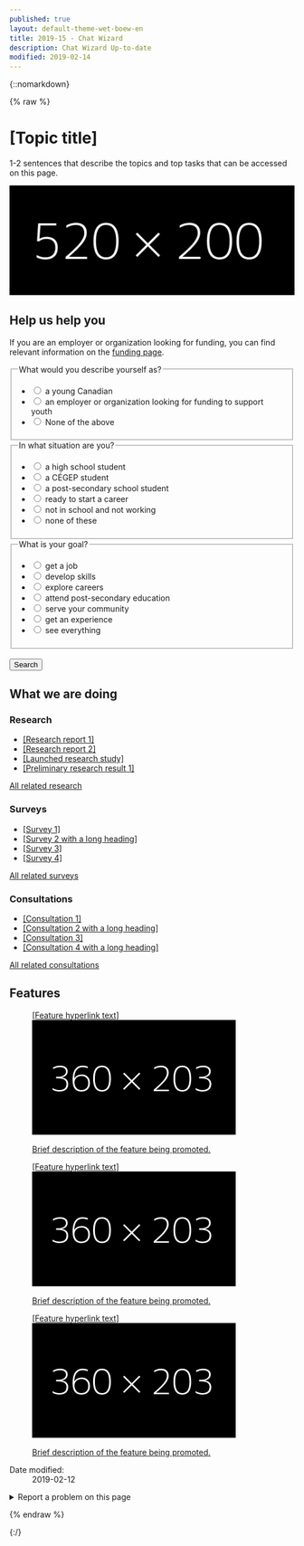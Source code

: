 ```yaml
---
published: true
layout: default-theme-wet-boew-en
title: 2019-15 - Chat Wizard
description: Chat Wizard Up-to-date
modified: 2019-02-14
---
```


{::nomarkdown}

{% raw %}

<!-- Chat wizard -->
<style>
@-webkit-keyframes slideInFromRight {
	0% {
		-ms-transform: scale(0, 1);
		-webkit-transform: scale(0, 1);
		transform: scale(0, 1);
	}
	95% {
		-ms-transform: scale(0, 1);
		-webkit-transform: scale(0, 1);
		transform: scale(0, 1);
	}
	100% {
		-ms-transform: scale(1, 1);
		-webkit-transform: scale(1, 1);
		transform: scale(1, 1);
	}
}
@keyframes slideInFromRight {
	0% {
		-ms-transform: scale(0, 1);
		-webkit-transform: scale(0, 1);
		transform: scale(0, 1);
	}
	95% {
		-ms-transform: scale(0, 1);
		-webkit-transform: scale(0, 1);
		transform: scale(0, 1);
	}
	100% {
		-ms-transform: scale(1, 1);
		-webkit-transform: scale(1, 1);
		transform: scale(1, 1);
	}
}
@-webkit-keyframes pulseIn {
	0% {
		-ms-transform: scale(1, 1);
		-webkit-transform: scale(1, 1);
		transform: scale(1, 1);
	}
	15% {
		-ms-transform: scale(1.15, 1.15);
		-webkit-transform: scale(1.15, 1.15);
		transform: scale(1.15, 1.15);
	}
	30% {
		-ms-transform: scale(1, 1);
		-webkit-transform: scale(1, 1);
		transform: scale(1, 1);
	}
	65% {
		-ms-transform: scale(1.3, 1.3);
		-webkit-transform: scale(1.3, 1.3);
		transform: scale(1.3, 1.3);
	}
	100% {
		-ms-transform: scale(1, 1);
		-webkit-transform: scale(1, 1);
		transform: scale(1, 1);
	}
}
@keyframes pulseIn {
	0% {
		-ms-transform: scale(1, 1);
		-webkit-transform: scale(1, 1);
		transform: scale(1, 1);
	}
	15% {
		-ms-transform: scale(1.15, 1.15);
		-webkit-transform: scale(1.15, 1.15);
		transform: scale(1.15, 1.15);
	}
	30% {
		-ms-transform: scale(1, 1);
		-webkit-transform: scale(1, 1);
		transform: scale(1, 1);
	}
	65% {
		-ms-transform: scale(1.3, 1.3);
		-webkit-transform: scale(1.3, 1.3);
		transform: scale(1.3, 1.3);
	}
	100% {
		-ms-transform: scale(1, 1);
		-webkit-transform: scale(1, 1);
		transform: scale(1, 1);
	}
}
.chtwzrd-trans-left {
	will-change:  scroll-position;
	animation: 5s ease-out 0s 1 slideInFromRight;
	transform-origin: 100% 50%;
}
.chtwzrd-trans-pulse {
	will-change: transform;
	animation: 0.5s linear 3.5s 1 pulseIn, 0.5s linear 15s 1 pulseIn, 0.5s linear 30s 1 pulseIn;
}
.chtwzrd-bubble-wrap {
	width: 60px;
	height: 60px;
	position: fixed;
	bottom: 30px;
	right: 30px;
	z-index: 1049;
}
.chtwzrd-bubble-wrap p {
	position: relative;
	top: 5px;
	right: 190px;
	width: 220px;
	font-size: 0.85em;
	background: #335075;
	color: #fff;
	padding: 5px 45px 5px 30px;
	line-height: 20px;
	min-height: 50px;
	border-top-left-radius: 25px;
	border-bottom-left-radius: 25px;
}
.chtwzrd-bubble-wrap p .chtwzrd-notif-close {
	position: absolute;
	top: 0;
	right: 92.5%;
	width: 1.25em;
	height: 1.25em;
	font-size: 19px;
	line-height: 1.25em;
	background: #333;
	color: #fff;
	border-radius: 50%;
	text-align: center;
	text-decoration: none;
}
.chtwzrd-bubble {
	width: 100%;
	height: 100%;
	position: absolute;
	bottom: 0;
	right: 0;
	background: #fff url('2019-assets/bot-default-avatar.png') center no-repeat;
	border-radius: 50%;
	box-shadow: 0 2px 4px rgba(0, 0, 0, 0.45);
	text-indent: -9999px;
	overflow: hidden;
	white-space: nowrap;
}
.chtwzrd-container {
	display: none;
	position: fixed;
	bottom: 20px;
	right: 20px;
	z-index: 1050;
	background-color: #fff;
	width: 25%;
	overflow: hidden;
	font-size: 0.9em;
}
@media screen and (max-width: 1199px) {
	.chtwzrd-container {
		width: 35%;
	}
}
@media screen and (max-width: 992px) {
	.chtwzrd-container {
		width: 45%;
	}
}
@media screen and (max-width: 768px) {
	.chtwzrd-bubble-wrap {
		bottom: 20px;
		right: 20px;
	}
	.chtwzrd-container {
		width: 100%;
		height: 100%;
		padding: 0;
		margin: 0;
		bottom: 0;
		right: 0;
	}
	.chtwzrd-conversation {
		max-height: 300px;
	}
	.chtwzrd-noscroll {
		overflow: hidden !important;
	}
	.chtwzrd-bubble-wrap p .chtwzrd-notif-close {
		width: 25px;
		height: 25px;
		font-size: 1.5em;
		line-height: 25px;
	}
}
.chtwzrd-min {
	overflow: visible;
	color: #fff;
	background: transparent;
	border: 0;
	-webkit-appearance: none;
	font-weight: 700;
	width: 44px;
	height: 44px;
	line-height: 50px;
	text-decoration: none;
	opacity: 0.65;
	filter: alpha(opacity=65);
	position: absolute;
	right: 0;
	top: 0;
	padding: 0;
	margin: 0;
	font-size: 1.1em;
}
.chtwzrd-min:focus {
	outline: 1px dotted #fff;
	outline-offset: -2px;
	opacity: 1;
}
.chtwzrd-conversation {
	overflow-y: auto;
	overflow-x: hidden;
	max-height: 500px;
	min-height: 200px;
}
.chtwzrd-history {
	padding-top: 15px;
}
.chtwzrd-history::before {
	content: "";
	width: 100%;
	height: 40px;
	pointer-events: none;
	background: linear-gradient(to bottom,#fff 20%, rgba(255,255,255,0) 100%);
	position: absolute;
	top: 0;
	left: 0;
	z-index: 1051;
}
.chtwzrd-inputs fieldset:first-child {
	border-top: 1px solid #e5e5e5;
}
.chtwzrd-inputs ul:last-child {
	margin-bottom: 0;
}
.chtwzrd-container h4, .chtwzrd-container legend, .chtwzrd-container h4 .chtwzrd-question a {
	font-size: 1em;
}
.chtwzrd-question, .chtwzrd-message, .chtwzrd-container label {
	padding: 8px 12px;
	border-radius: 15px;
	color: #5a5a5a;
	width: auto;
	font-weight: normal;
}
.chtwzrd-question {
	background-color: #efefef;
	min-width: 60px;
	position: relative;
}
.chtwzrd-message:focus-visible {
	outline: 1px dotted #333;
}
.chtwzrd-message, .chtwzrd-container label {
	background-color: #ddd;
}
.chtwzrd-message {
	margin-right: 15px;
}
.chtwzrd-container label {
	border: 1px solid #aaa;
	font-weight: bold;
}
.chtwzrd-avatar, .chtwzrd-question {
	display: table-cell;
	vertical-align: middle;
}
.chtwzrd-validate {
	display: none;
	height: 25px;
	font-size: 1em;
	background: #fcc;
	line-height: 25px;
	text-indent: 10px;
}
.chtwzrd-validate p {
	margin: 0;
}
.chtwzrd-avatar {
	width: 30px;
	height: 30px;
	background-color: #fff;
	background-image: url('2019-assets/bot-default-avatar.png');
	background-size: 25px;
	background-repeat: no-repeat;
	background-position: center;
}
.chtwzrd-basic-link {
	min-height: inherit;
}
@-webkit-keyframes grow {
	to {
		-webkit-transform: translateX(-50%) scale(0);
		transform: translateX(-50%) scale(0);
	}
}
@keyframes grow {
	to {
		-webkit-transform: translateX(-50%) scale(0);
		transform: translateX(-50%) scale(0);
	}
}
.chtwzrd-loader {
	width: 26px;
	height: 6px;
	position: absolute;
	bottom: 30%;
	left: 30px;
	-webkit-transform: translateX(-50%) translateY(-50%);
	transform: translateX(-50%) translateY(-50%);
}
.chtwzrd-loader-dot {
	will-change: transform;
	height: 6px;
	width: 6px;
	border-radius: 50%;
	background-color: #444;
	position: absolute;
	-webkit-animation: grow 0.5s ease-in-out infinite alternate;
	animation: grow 0.5s ease-in-out infinite alternate;
}
.chtwzrd-loader-dot.dot1 {
	left: 0;
	-webkit-transform-origin: 100% 50%;
	transform-origin: 100% 50%;
}
.chtwzrd-loader-dot.dot2 {
	left: 50%;
	margin-left: -3px;
	transform: scale(0.99);
	-webkit-transform: scale(.99);
	-webkit-animation-delay: 0.1s;
	animation-delay: 0.1s;
}
.chtwzrd-loader-dot.dot3 {
	right: 0;
	-webkit-animation-delay: 0.2s;
	animation-delay: 0.2s;
}
.chtbt-mrgn {
	margin-top: 80px;
}
</style>

<div class="row profile">
	<div class="col-md-6">
		<h1 property="name" id="wb-cont">[Topic title]</h1>
		<p>1-2 sentences that describe the topics and top tasks that can be accessed on this page.</p>
	</div>
	<div class="col-md-6 mrgn-tp-sm hidden-sm hidden-xs">
		<img src="2019-assets/520x200.png" alt="" class="pull-right img-responsive thumbnail"/>
	</div>
</div>
<div class="row">
	<section class="col-md-8 pull-left">
		<div class="container wb-chtwzrd chtwzrd-basic">
			<div class="row">
				<section class="col-md-12">
					<h2>Help us help you</h2>
					<form class="mrgn-bttm-xl" data-wb-chtwzrd='{"sendWizard":"Show results", "first":"q1", "titleWizard":"I can help you find the information you need", "startText":"Hi! I can help direct you to programs and services you might be interested in. Let&apos;s begin...", "endText":"Thank you. I have built a page with results you may find resourceful."}' action="page1.html">
						<p data-chtwzrd-intro='First, if you are an employer or organization looking for funding, you can find relevant information on the <a href="pagex.html">funding page</a>.'>If you are an employer or organization looking for funding, you can find relevant information on the <a href="pagex.html">funding page</a>.</p>
						<fieldset>
							<legend data-chtwzrd-q='{"labelWizard":"Are you:", "qId":"q1"}'>What would you describe yourself as?</legend>
							<ul class="list-unstyled mrgn-tp-md">
								<li>
									<label>
										<input type="radio" value="young-canadian" name="describe" data-chtwzrd-a='{"next":"q2"}' />
										<span>a young Canadian</span>
									</label>
								</li>
								<li>
									<label>
										<input type="radio" value="employer-organization-funding-support-youth" name="describe" data-chtwzrd-a='{"next":"none", "url":"page2.html"}' />
										<span>an employer or organization looking for funding to support youth</span>
									</label>
								</li>
								<li>
									<label>
										<input type="radio" value="none-above" name="describe" data-chtwzrd-a='{"next":"q3"}' />
										<span>None of the above</span>
									</label>
								</li>
							</ul>
						</fieldset>
						<fieldset>
							<legend data-chtwzrd-q='{"labelWizard":"Great! And are you:", "qId":"q2"}'>In what situation are you?</legend>
							<ul class="list-unstyled mrgn-tp-md">
								<li>
									<label>
										<input type="radio" value="high-school" name="situation" data-chtwzrd-a='{"next":"q3"}' />
										<span>a high school student</span>
									</label>
								</li>
								<li>
									<label>
										<input type="radio" value="cegep-student" name="situation" data-chtwzrd-a='{"next":"q3"}' />
										<span>a CÉGEP student</span>
									</label>
								</li>
								<li>
									<label>
										<input type="radio" value="post-secondary" name="situation" data-chtwzrd-a='{"next":"q3"}' />
										<span>a post-secondary school student</span>
									</label>
								</li>
								<li>
									<label>
										<input type="radio" value="ready-start-career" name="situation" data-chtwzrd-a='{"next":"q3"}' />
										<span>ready to start a career</span>
									</label>
								</li>
								<li>
									<label>
										<input type="radio" value="not-school-not-working" name="situation" data-chtwzrd-a='{"next":"q3"}' />
										<span>not in school and not working</span>
									</label>
								</li>
								<li>
									<label>
										<input type="radio" value="none" name="situation" data-chtwzrd-a='{"next":"q3"}' />
										<span>none of these</span>
									</label>
								</li>
							</ul>
						</fieldset>
						<fieldset>
							<legend data-chtwzrd-q='{"labelWizard":"Awesome! And would you like to:", "qId":"q3"}'>What is your goal?</legend>
							<ul class="list-unstyled mrgn-tp-md">
								<li>
									<label>
										<input type="radio" value="get-job" name="goal" data-chtwzrd-a='{"next":"none", "url":"page3.html"}' />
										<span>get a job</span>
									</label>
								</li>
								<li>
									<label>
										<input type="radio" value="develop-skills" name="goal" data-chtwzrd-a='{"next":"none", "url":"page4.html"}' />
										<span>develop skills</span>
									</label>
								</li>
								<li>
									<label>
										<input type="radio" value="explore-careers" name="goal" data-chtwzrd-a='{"next":"none", "url":"page5.html"}' />
										<span>explore careers</span>
									</label>
								</li>
								<li>
									<label>
										<input type="radio" value="post-secondary-education" name="goal" data-chtwzrd-a='{"next":"none", "url":"page6.html"}' />
										<span>attend post-secondary education</span>
									</label>
								</li>
								<li>
									<label>
										<input type="radio" value="serve-community" name="goal" data-chtwzrd-a='{"next":"none", "url":"page7.html"}' />
										<span>serve your community</span>
									</label>
								</li>
								<li>
									<label>
										<input type="radio" value="get-experience" name="goal" data-chtwzrd-a='{"next":"none", "url":"page8.html"}' />
										<span>get an experience</span>
									</label>
								</li>
								<li>
									<label>
										<input type="radio" value="everything" name="goal" data-chtwzrd-a='{"next":"none"}' />
										<span>see everything</span>
									</label>
								</li>
							</ul>
						</fieldset>
						<br/>
						<button type="submit" class="btn btn-sm btn-primary">Search</button>
					</form>
				</section>
			</div>
		</div>
	</section>
</div>
<section class="whtwedo">
	<h2>What we are doing</h2>
	<div class="row wb-eqht">
		<section class="col-lg-4 col-md-6">
			<h3>Research</h3>
			<ul>
				<li><a href="#">[Research report 1]</a></li>
				<li><a href="#">[Research report 2]</a></li>
				<li><a href="#">[Launched research study]</a></li>
				<li><a href="#">[Preliminary research result 1]</a></li>
			</ul>
			<p><a href="#">All related research</a></p>
		</section>
		<section class="col-lg-4 col-md-6">
			<h3>Surveys</h3>
			<ul>
					<li><a href="#">[Survey 1]</a></li>
				<li><a href="#">[Survey 2 with a long heading]</a></li>
				<li><a href="#">[Survey 3]</a></li>
				<li><a href="#">[Survey 4]</a></li>
			</ul>
			<p><a href="#">All related surveys</a></p>
		</section>
		<section class="col-lg-4 col-md-6">
			<h3>Consultations</h3>
			<ul>
				<li><a href="#">[Consultation 1]</a></li>
				<li><a href="#">[Consultation 2 with a long heading]</a></li>
				<li><a href="#">[Consultation 3]</a></li>
				<li><a href="#">[Consultation 4 with a long heading]</a></li>
			</ul>
			<p><a href="#">All related consultations</a></p>
		</section>
	</div>
</section>
<section class="gc-prtts">
	<h2>Features</h2>
	<div class="row">
		<div class="col-lg-4 col-md-6 mrgn-bttm-md">
			<a href="#">
				<figure>
					<figcaption>[Feature hyperlink text]</figcaption>
					<img src="2019-assets/360x203.png" alt="" class="img-responsive thumbnail mrgn-bttm-sm"/>
					<p>Brief description of the feature being promoted.</p>
				</figure>
			</a>
		</div>
		<div class="col-lg-4 col-md-6 mrgn-bttm-md">
			<a href="#">
				<figure>
					<figcaption>[Feature hyperlink text]</figcaption>
					<img src="2019-assets/360x203.png" alt="" class="img-responsive thumbnail mrgn-bttm-sm"/>
					<p>Brief description of the feature being promoted.</p>
				</figure>
			</a>
		</div>
		<div class="col-lg-4 col-md-6 mrgn-bttm-md">
			<a href="#">
				<figure>
					<figcaption>[Feature hyperlink text]</figcaption>
					<img src="2019-assets/360x203.png" alt="" class="img-responsive thumbnail mrgn-bttm-sm"/>
					<p>Brief description of the feature being promoted.</p>
				</figure>
			</a>
		</div>
	</div>
</section>
<div class="pagedetails">
	<dl id="wb-dtmd">
		<dt>Date modified:&#32;</dt>
		<dd><time property="dateModified">2019-02-12</time></dd>
	</dl>
	<div class="row">
		<div class="col-sm-6 col-md-5 col-lg-4">
			<details class="brdr-0">
				<summary class="btn btn-default text-center">Report a problem on this page</summary>
				<div class="well row">
					<div class="gc-rprt-prblm">
						<div class="gc-rprt-prblm-frm gc-rprt-prblm-tggl">
							<form action="#">
								<fieldset>
									<legend><span class="field-name">Please select all that apply: </span></legend>
										<div class="checkbox">
											<label for="problem1"><input type="checkbox" data-reveal="#broken" name="problem" value="Something is broken" id="problem1" />Something is broken</label>
										</div>
								</fieldset>
								<button type="submit" class="btn btn-primary wb-toggle" data-toggle='{"stateOff": "hide", "stateOn": "show", "selector": ".gc-rprt-prblm-tggl"}'>Submit</button>
							</form>
						</div>
						<div class="gc-rprt-prblm-thnk gc-rprt-prblm-tggl hide">
							<h3>Thank you for your help!</h3>
							<p>You will not receive a reply. For enquiries, please <a href="https://www.canada.ca/en/contact.html">contact us</a>.</p>
						</div>
					</div>
				</div>
			</details>
		</div>
		<div class="wb-share col-sm-4 col-md-3 col-sm-offset-2 col-md-offset-4 col-lg-offset-5" data-wb-share='{"lnkClass": "btn btn-default btn-block"}'></div>
	</div>
</div>

<script src="https://ajax.googleapis.com/ajax/libs/jquery/2.1.4/jquery.js"></script>
<!-- Chat wizard -->
<script src="2019-assets/botapi.js"></script>
<script type="text/javascript">
		// Create the data that is sent as an output + check if user has answered
		var datainput = {},
			hasAnswered = true, 
			redirurl = "", 
			first = "", 
			intro = "", 
			redirurlCopy = redirurl,
			firstCopy = first,
			introCopy = intro,
			formType = "dynamic",
			sendButton = '<button class="btn btn-primary btn-block chtwzrd-send" type="button">Send<span class="wb-inv"> reply and next</span></button>',
			current = "",
			botTime = "", 
			inputsTime = "", 
			replyTime = "";
			
		// If chat wizard initiator is found, then initiate
		// input possibilities are: JSON and Form
		var initiatechtwzrd = function($selector, input) {		
			// initiate depending on the input type
			if(input == 'form') {
				datainput = translateToObject($selector);
			} else {
				// Stringify the JavaScipt Object Array
				datainput = botapi();
				var datajson = JSON.stringify(datainput);
				datainput = JSON.parse(datajson);
			}
			
			// Set answer to true for the messages before the first question
			firstCopy = first = datainput.header.first;
			introCopy = intro = (datainput.header.introTextWizard ? datainput.header.introTextWizard : "");
			redirurlCopy = redirurl = datainput.header.defaultDestination;
			current = datainput.questions[first];
				
			// Build chat wizard
			buildchtwzrd($selector, datainput.header.titleWizard);
			
			// All the commonly used elements
			var $basic = $(".chtwzrd-basic"), 
				$bubble = $(".chtwzrd-bubble-wrap"), 
				$container = $(".chtwzrd-container"), 
				$form = $(".chtwzrd-body"),
				$conversation = $(".chtwzrd-history"),
				$minimize = $(".chtwzrd-min"),
				$basiclink = $(".chtwzrd-basic-link"),
				$focusedBeforechtwzrd = "",
				$firstTabStop = $minimize,
				$lastTabStop = $basiclink;
			
			// Initiate basic form
			initiateBasicForm($basic);
			// Restart fresh on reload
			$("input", $basic).prop("checked", false);
			// Hide basic form on load, show chat bubble instead
			$basic.hide();
			$bubble.fadeIn('slow');
			
			// Add link to chat from the basic form and add some white space over the footer for the bubble to sit
			$("input[type=submit], button[type=submit]", $basic).before('<button class="btn btn-sm btn-default chtwzrd-link mrgn-rght-sm">Switch to help wizard</button>');
			$("footer#wb-info").addClass("chtbt-mrgn");
			
			if($('footer#wb-info').length) {
				// Correct bubble positionning on load, on resize an on Y scroll if necessary
				$(window).on("load resize scroll", function(e) {
					stickyUntilFooter($bubble);
				});

				// Keep the bubble sticky while scrolling Y until user reaches the footer
				var stickyUntilFooter = function($selector) {
					// Equals to bubble default bottom value in CSS
					var bottomY = 30;

					if ($(window).scrollTop() >= $(document).outerHeight() - $(window).outerHeight() - $('footer#wb-info').outerHeight()) {
						$selector.css({	
							bottom: ($('footer#wb-info').outerHeight() - ($(document).outerHeight() - $(window).outerHeight() - $(window).scrollTop()) + bottomY)
						});
					} else {
						$selector.css({	
							bottom: bottomY
						});
					}
				}
			}
			
			// Close notification aside bubble
			$(".chtwzrd-notif-close").on("click", function (event) {
				event.preventDefault();
				$(this).parent().hide();
				$bubble.focus();
			});

			// Show basic form and hide chat wizard
			$basiclink.on("click", function(event) {
				event.preventDefault();
				
				$conversation.attr("aria-live", "");
				resumeOnSwitch($basic, "form");
				
				$container.stop().hide();
				$basic.stop().show();
				$("body").removeClass("chtwzrd-noscroll");
			});

			// Show chat wizard and hide basic form
			$(".chtwzrd-link").on("click", function(event) {
				event.preventDefault();
				
				$basic.stop().hide();
				$focusedBeforechtwzrd = $(':focus');
				
				if(!$(this).hasClass("chtwzrd-bubble")) {
					resumeOnSwitch($container, "chat");
				}
				$(".chtwzrd-bubble", $bubble).removeClass("chtwzrd-trans-pulse");
				$("p", $bubble).hide().removeClass("chtwzrd-trans-left");

				$container.stop().show();
				$bubble.stop().hide();
				$("body").addClass("chtwzrd-noscroll");
				if($conversation.length){
					$(".chtwzrd-conversation").scrollTop($conversation[0].scrollHeight);
				}
				if(hasAnswered) {
					appendInteraction($form);
				}
			});
			
			// Listen for and trap the keyboard
			$container.on('keydown', function(event) {
				// Check for TAB key press, cycle through
				if(event.keyCode === 9) {
					if(event.shiftKey) {
						if($firstTabStop.is(':focus')) {
							event.preventDefault();
							$lastTabStop.focus();
						}
					} else {
						if($lastTabStop.is(':focus')) {
							event.preventDefault();
							$firstTabStop.focus();
						}
					}
				}
				// ESCAPE, close
				if (event.keyCode === 27) {
					$(".chtwzrd-min").click();
				}
			});
			
			// On chat button pressed: append answer, and on submit: redirect
			$(document).on("click", ".chtwzrd-send", function(event) {
				if($(this).attr('type') != "submit") {
					event.preventDefault();
					var $choiceselected = $("input:checked", $form);
					if(!$choiceselected.length) {
						$choiceselected = $('input:first', $form);
						$choiceselected.attr('checked', true);
					}
					appendReply($form, buildAnswerObj($choiceselected), false);
				}
			});

			// Minimize chat wizard
			$minimize.on("click", function(event) {
				event.preventDefault();
				$container.stop().hide();
				$bubble.stop().show();
				$("body").removeClass("chtwzrd-noscroll");
				
				// Set focus back to element that had it before the modal was opened
  				$focusedBeforechtwzrd.focus();
			});
		}
		
		// Iniate basic form
		var initiateBasicForm = function($selector) {
			$basicForm = $("form", $selector);
			if(formType == "dynamic") {
				var $allQuestions = $("fieldset", $selector),
					$firstQuestion = $allQuestions.first();

				$firstQuestion.addClass("chtwzrd-first-q");
				$allQuestions.not(".chtwzrd-first-q").hide();

				$allQuestions.each(function(){
					var qParams = $(this).find("legend").data("chtwzrd-q");
					$(this).attr("id", "chtwzrd-q-" + qParams.qId);
				});
			}
			
			// On input change in the basic form
			$("input", $basicForm).on("change", function(event) {
				var answerData = buildAnswerObj($(this)),
					$qNext = $("#chtwzrd-q-" + answerData.qNext);
				
				if(formType == "dynamic") {
					var $fieldset = $(this).closest("fieldset");
					if($qNext.is(":hidden") && $fieldset.next().find("input:checked").attr("id") != $qNext.attr("id") || answerData.qNext == "none") {
						$fieldset.nextAll("fieldset").hide().find("input").prop("checked", false);
					}
					if(answerData.qNext != "none") {
						$("#chtwzrd-q-" + answerData.qNext).show();
					}
					if(answerData.url != "") {
						$basicForm.attr("action", answerData.url);
					}
				}
			});
		}
			
		// Builds the chat wizard skeleton
		var buildchtwzrd = function($selector, title) {
			$selector.after('<div class="chtwzrd-bubble-wrap"><p class="chtwzrd-trans-left">' + title + ' <a href="#" class="chtwzrd-notif-close" title="Close chat notification" role="button">×</a></p><a href="#chtwzrd-container" aria-controls="chtwzrd-container" class="chtwzrd-link chtwzrd-bubble chtwzrd-trans-pulse" role="button">Open chat wizard</a></div>');
			$selector.next('.chtwzrd-bubble-wrap').after('<aside class="modal-content overlay-def chtwzrd-container"></aside>');

			$container = $(".chtwzrd-container");
			$container.append('<header class="modal-header chtwzrd-header"><h2 class="modal-title chtwzrd-title">' + title + '</h2><button type="button" class="chtwzrd-min" title="Minimize chat wizard"><span class="glyphicon glyphicon-chevron-down"></span></button></header>');
			$container.append('<form class="modal-body chtwzrd-body" method="GET"></form>');

			$form = $(".chtwzrd-body");
			$form.append('<div class="chtwzrd-conversation mrgn-bttm-md"><section class="chtwzrd-history" aria-live="assertive"><h3 class="wb-inv">Conversation history</h3></section><section class="chtwzrd-reply"><h3 class="wb-inv">Reply</h3><div class="chtwzrd-inputs"></div><div class="chtwzrd-validate"><p>Please select an option to continue.</p></div></section><div class="chtwzrd-form-params"></div></div>');
			$form.append('<section class="chtwzrd-controls"><h3 class="wb-inv">Controls</h3><div class="row"><div class="col-xs-12">' + sendButton + '</div></div><div class="row"><div class="col-xs-12 text-center mrgn-tp-sm"><a href="#chtwzrd-basic" class="btn btn-sm btn-link chtwzrd-basic-link" role="button">Switch to basic form</a></div></div></section>');

			$(".chtwzrd-conversation").scrollTop($('.chtwzrd-history')[0].scrollHeight);
		}
			
		// Translate Data attributes from the form and returns a Javascript Object
		var translateToObject = function($selector) {
			var $form = $("form", $selector),
				$intro = $("p", $form).first();
			var datacook = {};
			
			datacook.header = $form.data('wb-chtwzrd');
			datacook.header.defaultDestination = $form.attr("action");
			datacook.header.titleForm = $form.prev("h2");
			datacook.header.sendForm = ($("input[type=submit]", $form).length ? $("input[type=submit]", $form).val() : $("button[type=submit]", $form).html());
			
			if($intro.length) {
				datacook.header.introTextForm = $intro.html();
				datacook.header.introTextWizard = (typeof $intro.data('chtwzrd-intro') === "undefined" ? datacook.header.introTextForm : $intro.data('chtwzrd-intro'));
			}
			datacook.questions = {};
				
			$("fieldset", $selector).each(function() {
				var $question = $(this).find("legend"),
					$choices = $(this).find("li"),
					choices = [],
					qdata = $question.data('chtwzrd-q'),
					qName = "",
					questionID = qdata.qId;
				
				$choices.each(function(index) {
					var $choice = $(this).find("input"),
						name = $choice.attr("name"),
						textval = $choice.next().html();
					
					if(!index) {
						qName = name;
					}
					var choice = $choice.data('chtwzrd-a');
					choice.content = textval;
					choice.queryParam = $choice.val();
					choices.push(choice);
				});
				datacook.questions[questionID] = qdata;
				datacook.questions[questionID].queryName = qName;
				datacook.questions[questionID].labelForm = $question.html();
				datacook.questions[questionID].choices = choices;
			});
			return datacook;
		}
		
		// Resume to question X, by switching between the form and the chat wizard
		var resumeOnSwitch = function($selector, toggle) {
			// Redraw Chat and start over
			if(toggle == "chat") {
				var $conversation = $(".chtwzrd-conversation", $selector);
				
				window.clearTimeout(botTime);
				window.clearTimeout(inputsTime);
				window.clearTimeout(replyTime);
				redirurl = redirurlCopy;
				first = firstCopy;
				intro = introCopy;
				hasAnswered = true;
				current = datainput.questions[first];
				$(".chtwzrd-history, .chtwzrd-form-params", $conversation).html("");
				$(".chtwzrd-send", $selector).replaceWith(sendButton);
				$(".chtwzrd-history", $conversation).attr("aria-live", "assertive");
				if(hasAnswered) {
					appendInteraction($form);
				}
			} 
			// Redraw Form and start over
			else {
				var $allQuestions = $("fieldset", $selector);
				$allQuestions.not(":first").hide();
				$("input", $allQuestions).prop("checked", false);
			}
		}

		// Adds new question from bot and add inputs accordingly
		var appendInteraction = function($selector) {
			var $dropSpot = $(".chtwzrd-history", $selector),
				$inputsSpot = $(".chtwzrd-inputs", $selector),
				$chtwzrdConvo = $(".chtwzrd-conversation"),
				questionnaire = datainput.header,
				$btnnext = $(".chtwzrd-send", $selector),
				markup = (first != "" || intro != "" ? "p" : "h4");
			
			hasAnswered = false;
			$btnnext.prop('disabled', true);
			$inputsSpot.html('');
			$dropSpot.append('<div class="row mrgn-bttm-sm"><div class="col-xs-9"><' + markup + ' class="mrgn-tp-0 mrgn-bttm-sm"><span class="chtwzrd-avatar"></span><span class="chtwzrd-question"></span></' + markup + '></div></div>');
			
			var $lastQuestion = $(".chtwzrd-question", $dropSpot).last();
			
			// Faking delay and type time
			waitingBot($lastQuestion);
			
			botTime = setTimeout(function () {
				// Show greetings on first occurence
				if(first != "") {
					$lastQuestion.html(questionnaire.startText);
					first = "";
					appendInteraction($selector);
				} 
				// If intro is provided, show it before the first question
				else if(intro != "") { 
					$lastQuestion.html(intro);
					intro = "";
					appendInteraction($selector);
				}
				// If it is the last question, then change the button to submit the form
				else if(current == "last") {
					$lastQuestion.html(questionnaire.endText);
					$btnnext.attr("type", "submit").prop('disabled', false).html(questionnaire.sendWizard + '&nbsp;<span class="glyphicon glyphicon-chevron-right small"></span>');
					$selector.attr('action', redirurl);
				} 
				// On every other occurences, append the question and its possible answers
				else {
					$lastQuestion.html(current.labelWizard);
					current.input = "radio";
					inputsTime = setTimeout(function () {
						$inputsSpot.append('<fieldset><legend class="wb-inv">' + current.labelWizard + '</legend><div class="row"><div class="col-xs-12"><ul class="list-inline mrgn-tp-sm chtwzrd-choices"></ul></div></div></fieldset>');
						for(var i=0; i<current.choices.length; i++) {
							iQuestion = current.choices[i];	
							$(".chtwzrd-choices", $inputsSpot).append('<li><label><input type="' + current.input + '" value="' + iQuestion.queryParam + '" name="' + current.queryName + '" data-chtwzrd-a=\'{"next":"' + iQuestion.next + '"' + (typeof iQuestion.url === "undefined" ? '' : ', "url":"' + iQuestion.url + '"') + '}\' /> <span>' + iQuestion.content + '</span></label></li>');
						}
						if($(".chtwzrd-reply").length && ($(".chtwzrd-reply").outerHeight() > ($chtwzrdConvo.innerHeight() - $(".chtwzrd-question:last")[0].scrollHeight))) {
							$chtwzrdConvo.stop().animate({scrollTop:$conversation.outerHeight() - $(".chtwzrd-question:last")[0].scrollHeight - 30}, 500, 'swing');
						} else {
							$chtwzrdConvo.scrollTop($chtwzrdConvo[0].scrollHeight);
						}
						$btnnext.prop('disabled', false);
					}, 750);
				}
				$chtwzrdConvo.scrollTop($chtwzrdConvo[0].scrollHeight);
			}, 1750);
		}
			
		// Waiting for the bot to type animation
		var waitingBot = function($selector) {
			$selector.html('<span class="chtwzrd-loader" aria-label="Waiting for message"><span class="chtwzrd-loader-dot dot1"></span><span class="chtwzrd-loader-dot dot2"></span><span class="chtwzrd-loader-dot dot3"></span></span>');
		}
		
		// Add reply from human and calls next question
		var appendReply = function($selector, answerObj) {
			var randID = Math.floor((Math.random() * 1000000) + 1000);
			$dropSpot = $(".chtwzrd-history", $selector);
			$dropSpot.append('<div class="row mrgn-bttm-md" id="chtwzrd-reply-' + randID + '"><div class="col-xs-9 col-xs-offset-3"><div class="chtwzrd-message text-right pull-right"><p class="mrgn-bttm-0"><span class="wb-inv">You have answered: </span>' + answerObj.value + '</p></div></div></div>');
			$(".chtwzrd-form-params", $form).append('<input type="hidden" name="' + answerObj.queryName + '" value="' + answerObj.queryParam + '" />');
			hasAnswered = true;
			if(answerObj.url != "") {
				redirurl = answerObj.url; 
			}
			
			var next = answerObj.qNext;
			if(next == "none") {
				current = "last";
			} else {
				current = datainput.questions[next];
			}
			$(".chtwzrd-send", $selector).prop('disabled', true);
			replyTime = setTimeout(function () {
				$(".chtwzrd-inputs", $selector).remove("fieldset");
				$("#chtwzrd-reply-" + randID, $dropSpot).focus();
				appendInteraction($selector);
			}, 500);
		}
		
		// Builds an object that is suitable for answer, and returns it
		var buildAnswerObj = function($selector) {
			// The way of taking text value for input is weak at this moment, needs improvement
			var answerData = $selector.data("chtwzrd-a");
			return {
				qNext: answerData.next, 
				queryName: $selector.attr("name"), 
				queryParam: $selector.val(), 
				url: (answerData.url ? answerData.url : ""), 
				value: $selector.next().html()
			};
		}
			
		// Initiator here, let's go!
		if($(".wb-chtwzrd").length) {
			$chtwzrd = $(".wb-chtwzrd");
			initiatechtwzrd($chtwzrd, 'form');
		}
		</script>

{% endraw %}

{:/}